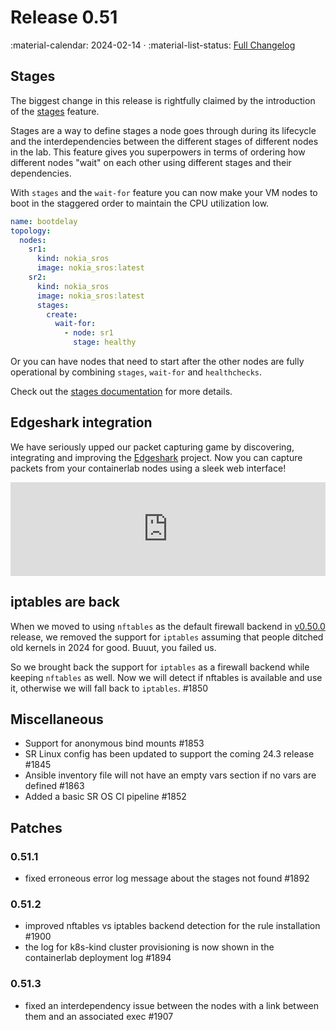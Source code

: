 # Release 0.51

:material-calendar: 2024-02-14 · :material-list-status: [Full Changelog](https://github.com/srl-labs/containerlab/releases)

## Stages

The biggest change in this release is rightfully claimed by the introduction of the [stages](../manual/nodes.md#stages) feature.

Stages are a way to define stages a node goes through during its lifecycle and the interdependencies between the different stages of different nodes in the lab. This feature gives you superpowers in terms of ordering how different nodes "wait" on each other using different stages and their dependencies.

With `stages` and the `wait-for` feature you can now make your VM nodes to boot in the staggered order to maintain the CPU utilization low.

```yaml
name: bootdelay
topology:
  nodes:
    sr1:
      kind: nokia_sros
      image: nokia_sros:latest
    sr2:
      kind: nokia_sros
      image: nokia_sros:latest
      stages:
        create:
          wait-for:
            - node: sr1
              stage: healthy
```

Or you can have nodes that need to start after the other nodes are fully operational by combining `stages`, `wait-for` and `healthchecks`.

Check out the [stages documentation](../manual/nodes.md#stages) for more details.

## Edgeshark integration

We have seriously upped our packet capturing game by discovering, integrating and improving the [Edgeshark](../manual/wireshark.md#edgeshark-integration) project. Now you can capture packets from your containerlab nodes using a sleek web interface!

<div class="iframe-container">
<iframe width="100%" src="https://www.youtube.com/embed/iY90a_Gn5W0" frameborder="0" allow="accelerometer; autoplay; clipboard-write; encrypted-media; gyroscope; picture-in-picture" allowfullscreen></iframe>
</div>

## iptables are back

When we moved to using `nftables` as the default firewall backend in [v0.50.0](0.50.md) release, we removed the support for `iptables` assuming that people ditched old kernels in 2024 for good. Buuut, you failed us.

So we brought back the support for `iptables` as a firewall backend while keeping `nftables` as well. Now we will detect if nftables is available and use it, otherwise we will fall back to `iptables`. #1850

## Miscellaneous

* Support for anonymous bind mounts #1853
* SR Linux config has been updated to support the coming 24.3 release #1845
* Ansible inventory file will not have an empty vars section if no vars are defined #1863
* Added a basic SR OS CI pipeline #1852

## Patches

### 0.51.1

* fixed erroneous error log message about the stages not found #1892

### 0.51.2

* improved nftables vs iptables backend detection for the rule installation #1900
* the log for k8s-kind cluster provisioning is now shown in the containerlab deployment log #1894

### 0.51.3

* fixed an interdependency issue between the nodes with a link between them and an associated exec #1907
